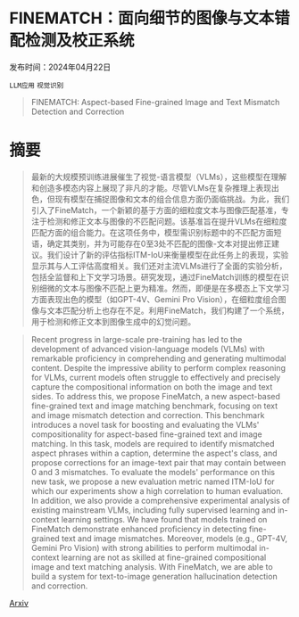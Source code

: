 # FINEMATCH：面向细节的图像与文本错配检测及校正系统

发布时间：2024年04月22日

`LLM应用` `视觉识别`

> FINEMATCH: Aspect-based Fine-grained Image and Text Mismatch Detection and Correction

# 摘要

> 最新的大规模预训练进展催生了视觉-语言模型（VLMs），这些模型在理解和创造多模态内容上展现了非凡的才能。尽管VLMs在复杂推理上表现出色，但现有模型在捕捉图像和文本的组合信息方面仍面临挑战。为此，我们引入了FineMatch，一个新颖的基于方面的细粒度文本与图像匹配基准，专注于检测和修正文本与图像的不匹配问题。该基准旨在提升VLMs在细粒度匹配方面的组合能力。在这项任务中，模型需识别标题中的不匹配方面短语，确定其类别，并为可能存在0至3处不匹配的图像-文本对提出修正建议。我们设计了新的评估指标ITM-IoU来衡量模型在此任务上的表现，实验显示其与人工评估高度相关。我们还对主流VLMs进行了全面的实验分析，包括全监督和上下文学习场景。研究发现，通过FineMatch训练的模型在识别细微的文本与图像不匹配上更为精准。然而，即便是在多模态上下文学习方面表现出色的模型（如GPT-4V、Gemini Pro Vision），在细粒度组合图像与文本匹配分析上也存在不足。利用FineMatch，我们构建了一个系统，用于检测和修正文本到图像生成中的幻觉问题。

> Recent progress in large-scale pre-training has led to the development of advanced vision-language models (VLMs) with remarkable proficiency in comprehending and generating multimodal content. Despite the impressive ability to perform complex reasoning for VLMs, current models often struggle to effectively and precisely capture the compositional information on both the image and text sides. To address this, we propose FineMatch, a new aspect-based fine-grained text and image matching benchmark, focusing on text and image mismatch detection and correction. This benchmark introduces a novel task for boosting and evaluating the VLMs' compositionality for aspect-based fine-grained text and image matching. In this task, models are required to identify mismatched aspect phrases within a caption, determine the aspect's class, and propose corrections for an image-text pair that may contain between 0 and 3 mismatches. To evaluate the models' performance on this new task, we propose a new evaluation metric named ITM-IoU for which our experiments show a high correlation to human evaluation. In addition, we also provide a comprehensive experimental analysis of existing mainstream VLMs, including fully supervised learning and in-context learning settings. We have found that models trained on FineMatch demonstrate enhanced proficiency in detecting fine-grained text and image mismatches. Moreover, models (e.g., GPT-4V, Gemini Pro Vision) with strong abilities to perform multimodal in-context learning are not as skilled at fine-grained compositional image and text matching analysis. With FineMatch, we are able to build a system for text-to-image generation hallucination detection and correction.

[Arxiv](https://arxiv.org/abs/2404.14715)